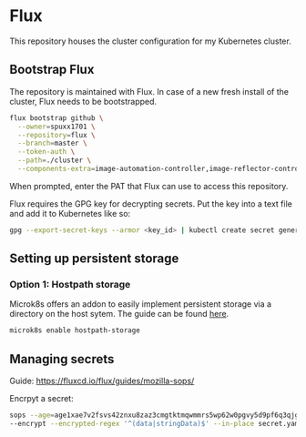 # Flux

This repository houses the cluster configuration for my Kubernetes cluster.

## Bootstrap Flux

The repository is maintained with Flux. In case of a new fresh install of the cluster, Flux needs to be bootstrapped.

```bash
flux bootstrap github \
  --owner=spuxx1701 \
  --repository=flux \
  --branch=master \
  --token-auth \
  --path=./cluster \
  --components-extra=image-automation-controller,image-reflector-controller
```

When prompted, enter the PAT that Flux can use to access this repository.

Flux requires the GPG key for decrypting secrets. Put the key into a text file and add it to Kubernetes like so:

```bash
gpg --export-secret-keys --armor <key_id> | kubectl create secret generic sops-gpg --namespace=flux-system --from-file=sops.asc=/dev/stdin
```

## Setting up persistent storage

### Option 1: Hostpath storage

Microk8s offers an addon to easily implement persistent storage via a directory on the host sytem. The guide can be found [here](https://microk8s.io/docs/addon-hostpath-storage).

```bash
microk8s enable hostpath-storage
```

## Managing secrets

Guide: https://fluxcd.io/flux/guides/mozilla-sops/

Encrpyt a secret:

```bash
sops --age=age1xae7v2fsvs42znxu8zaz3cmgtktmqwmmrs5wp62w0pgvy5d9pf6q3qjg82 \
--encrypt --encrypted-regex '^(data|stringData)$' --in-place secret.yaml
```
